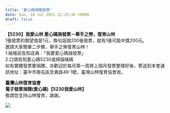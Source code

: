 ```yaml
---
title: '愛心碼捐贈發票'
date: Sun, 18 Jul 2021 12:25:36 +0000
draft: false
---
```


**【5230】我愛山林 愛心碼捐發票－舉手之勞，復育山林**  
1張發票的期望值是1元，換句話說200張發票，就有1張可能中獎200元。  
邀請大家簡單二步驟，舉手之勞復育山林！  
1.結帳前告知店員：「我要愛心碼捐發票」  
2.口頭告知愛心碼5230或掃描條碼  
如有實體發票要捐贈，亦歡迎於每月第一周將上個月發票整理好後，寄送到本會通訊地址：臺中市南屯區忠勇路49-1號，臺灣山林復育協會收。

**臺灣山林復育協會  
電子發票捐贈(愛心碼)【5230我愛山林】**  
敬請您支持山林復育，謝謝。

![](https://www.reforestation.tw/wp-content/uploads/2021/05/愛心碼捐贈v2_工作區域-1.jpg)